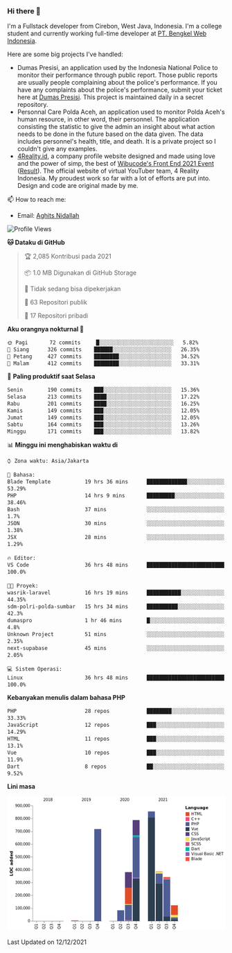 ### Hi there 👋
I'm a Fullstack developer from Cirebon, West Java, Indonesia. I'm a college student and currently working full-time developer at [PT. Bengkel Web Indonesia](https://github.com/PT-Bengkel-Web-Indonesia).

Here are some big projects I've handled:
- Dumas Presisi, an application used by the Indonesia National Police to monitor their performance through public report. Those public reports are usually people complaining about the police's performance. If you have any complaints about the police's performance, submit your ticket here at [Dumas Presisi](https://dumaspresisi.polri.go.id/dumaspro). This project is maintained daily in a secret repository.
- Personnal Care Polda Aceh, an application used to monitor Polda Aceh's human resource, in other word, their personnel. The application consisting the statistic to give the admin an insight about what action needs to be done in the future based on the data given. The data includes personnel's health, title, and death. It is a private project so I couldn't give any examples.
- [4Reality.id](https://4reality.id), a company profile website designed and made using love and the power of simp, the best of [Wibucode's Front End 2021 Event](https://github.com/wibucode02/submision-event-frontend-2021) ([Result](https://github.com/wibucode02/top-5-pemenang-event-front-end-wibucode-2021)). The official website of virtual YouTuber team, 4 Reality Indonesia. My proudest work so far with a lot of efforts are put into. Design and code are original made by me.

📫 How to reach me:
- Email: [Aghits Nidallah](mailto:yourlovelydev@gmail.com)

<!--START_SECTION:waka-->
![Profile Views](http://img.shields.io/badge/Profil%20dilihat-1-blue)

**🐱 Dataku di GitHub** 

> 🏆 2,085 Kontribusi pada 2021
 > 
> 📦 1.0 MB Digunakan di GitHub Storage 
 > 
> 🚫 Tidak sedang bisa dipekerjakan
 > 
> 📜 63 Repositori publik 
 > 
> 🔑 17 Repositori pribadi  
 > 
**Aku orangnya nokturnal 🦉** 

```text
🌞 Pagi       72 commits     █░░░░░░░░░░░░░░░░░░░░░░░░   5.82% 
🌆 Siang      326 commits    ██████░░░░░░░░░░░░░░░░░░░   26.35% 
🌃 Petang     427 commits    ████████░░░░░░░░░░░░░░░░░   34.52% 
🌙 Malam      412 commits    ████████░░░░░░░░░░░░░░░░░   33.31%

```
📅 **Paling produktif saat Selasa** 

```text
Senin        190 commits    ███░░░░░░░░░░░░░░░░░░░░░░   15.36% 
Selasa       213 commits    ████░░░░░░░░░░░░░░░░░░░░░   17.22% 
Rabu         201 commits    ████░░░░░░░░░░░░░░░░░░░░░   16.25% 
Kamis        149 commits    ███░░░░░░░░░░░░░░░░░░░░░░   12.05% 
Jumat        149 commits    ███░░░░░░░░░░░░░░░░░░░░░░   12.05% 
Sabtu        164 commits    ███░░░░░░░░░░░░░░░░░░░░░░   13.26% 
Minggu       171 commits    ███░░░░░░░░░░░░░░░░░░░░░░   13.82%

```


📊 **Minggu ini menghabiskan waktu di** 

```text
⌚︎ Zona waktu: Asia/Jakarta

💬 Bahasa: 
Blade Template           19 hrs 36 mins      █████████████░░░░░░░░░░░░   53.29% 
PHP                      14 hrs 9 mins       █████████░░░░░░░░░░░░░░░░   38.46% 
Bash                     37 mins             ░░░░░░░░░░░░░░░░░░░░░░░░░   1.7% 
JSON                     30 mins             ░░░░░░░░░░░░░░░░░░░░░░░░░   1.38% 
JSX                      28 mins             ░░░░░░░░░░░░░░░░░░░░░░░░░   1.29%

🔥 Editor: 
VS Code                  36 hrs 48 mins      █████████████████████████   100.0%

🐱‍💻 Proyek: 
wasrik-laravel           16 hrs 19 mins      ███████████░░░░░░░░░░░░░░   44.35% 
sdm-polri-polda-sumbar   15 hrs 34 mins      ██████████░░░░░░░░░░░░░░░   42.3% 
dumaspro                 1 hr 46 mins        █░░░░░░░░░░░░░░░░░░░░░░░░   4.8% 
Unknown Project          51 mins             ░░░░░░░░░░░░░░░░░░░░░░░░░   2.35% 
next-supabase            45 mins             ░░░░░░░░░░░░░░░░░░░░░░░░░   2.05%

💻 Sistem Operasi: 
Linux                    36 hrs 48 mins      █████████████████████████   100.0%

```

**Kebanyakan menulis dalam bahasa PHP** 

```text
PHP                      28 repos            ████████░░░░░░░░░░░░░░░░░   33.33% 
JavaScript               12 repos            ███░░░░░░░░░░░░░░░░░░░░░░   14.29% 
HTML                     11 repos            ███░░░░░░░░░░░░░░░░░░░░░░   13.1% 
Vue                      10 repos            ███░░░░░░░░░░░░░░░░░░░░░░   11.9% 
Dart                     8 repos             ██░░░░░░░░░░░░░░░░░░░░░░░   9.52%

```


**Lini masa**

![Chart not found](https://raw.githubusercontent.com/NikarashiHatsu/NikarashiHatsu/master/charts/bar_graph.png) 


 Last Updated on 12/12/2021
<!--END_SECTION:waka-->
